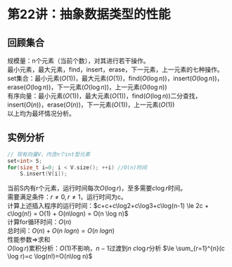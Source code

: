 # 第22讲：抽象数据类型的性能
## 回顾集合
规模量：n个元素（当前个数），对其进行若干操作。  
最小元素，最大元素，find，insert，erase，下一元素，上一元素的七种操作。  
set集合：最小元素($O(1)$)，最大元素($O(1)$)，find($O(\log n)$)，insert($O(\log n)$)，erase($O(\log n)$)，下一元素($O(\log n)$)，上一元素($O(\log n)$)  
有序向量：最小元素($O(1)$)，最大元素($O(1)$)，find($O(\log n)$)二分查找，insert($O(n)$)，erase($O(n)$)，下一元素($O(1)$)，上一元素($O(1)$)  
以上均为最坏情况分析。  
## 实例分析
```c++
// 现有向量V，内含n个int型元素
set<int> S;
for(size_t i=0; i < V.size(); ++i) //O(n)时间
    S.insert(V[i]);
```
当前S内有r个元素，运行时间每次$O(\log r)$，至多需要$c \log r$时间。  
需要满足条件：$r\neq0, r\neq1$，运行时间为c。  
计算上述插入程序的运行时间：$c+c+c\log2+c\log3+c\log(n-1) \le 2c + c\log(n!) = O(1) + O(n\logn) = O(n \log n)$  
计算for循环时间：$O(n)$  
总时间：$O(n)+O(n \ log n) = O(n \ log n)$  
性能参数$\Rightarrow$求和  
$O(\log r)$累积分析：$O(1)$不影响，$n-1$过渡到$n$ 
$c\log r$分析 $\le \sum_{r=1}^{n}(c \log r)=c \log(n!)=O(n\log n)$